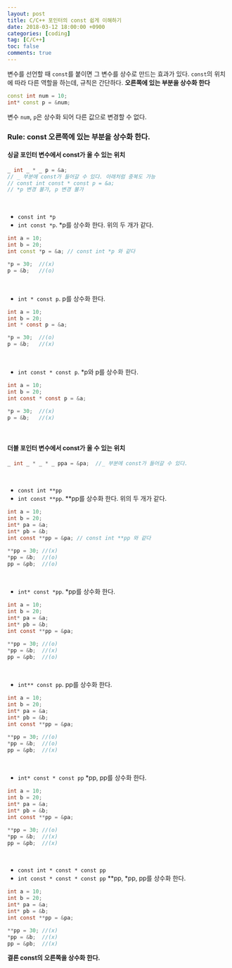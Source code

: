 ```yaml
---
layout: post
title: C/C++ 포인터의 const 쉽게 이해하기
date: 2018-03-12 18:00:00 +0900
categories: [coding]
tag: [C/C++]
toc: false
comments: true
---
```


변수를 선언할 때 `const`를 붙이면 그 변수를 상수로 만드는 효과가 있다. `const`의 위치에 따라 다른 역할을 하는데, 규칙은 간단하다. **오른쪽에 있는 부분을 상수화 한다**

```c++
const int num = 10;
int* const p = &num;
```

변수 `num`, `p`은 상수화 되어 다른 값으로 변경할 수 없다.



### Rule: const **오른쪽에 있는 부분을 상수화 한다.**

#### 싱글 포인터 변수에서 const가 올 수 있는 위치

```c++
_ int _ * _ p = &a;
// _ 부분에 const가 들어갈 수 있다. 아래처럼 중복도 가능
// const int const * const p = &a;
// *p 변경 불가, p 변경 불가
```

<br>

* `const int *p`
* `int const *p`.
*p를 상수화 한다. 위의 두 개가 같다.  

```c++
int a = 10;
int b = 20;
int const *p = &a; // const int *p 와 같다

*p = 30;  //(x)
p = &b;   //(o)
```

<br>

* `int * const p`.
p를 상수화 한다.

```c
int a = 10;
int b = 20;
int * const p = &a;

*p = 30;  //(o)
p = &b;   //(x)
```

<br>

* `int const * const p`.
*p와 p를 상수화 한다.

```c
int a = 10;
int b = 20;
int const * const p = &a;

*p = 30;  //(x)
p = &b;   //(x)
```

<br>

#### 더블 포인터 변수에서 const가 올 수 있는 위치

```c
_ int _ * _ * _ ppa = &pa;  //_ 부분에 const가 들어갈 수 있다.
```

<br>

* `const int **pp`
* `int const **pp`.
**pp를 상수화 한다. 위의 두 개가 같다.

```c
int a = 10;
int b = 20;
int* pa = &a;
int* pb = &b;
int const **pp = &pa; // const int **pp 와 같다

**pp = 30; //(x)
*pp = &b;  //(o)
pp = &pb;  //(o)
```

<br>

* `int* const *pp`.
*pp를 상수화 한다.

```c
int a = 10;
int b = 20;
int* pa = &a;
int* pb = &b;
int const **pp = &pa;

**pp = 30; //(o)
*pp = &b;  //(x)
pp = &pb;  //(o)
```

<br>

* `int** const pp`.
pp를 상수화 한다.
```c
int a = 10;
int b = 20;
int* pa = &a;
int* pb = &b;
int const **pp = &pa;

**pp = 30; //(o)
*pp = &b;  //(o)
pp = &pb;  //(x)
```

<br>

* `int* const * const pp`
*pp, pp를 상수화 한다.
```c
int a = 10;
int b = 20;
int* pa = &a;
int* pb = &b;
int const **pp = &pa;

**pp = 30; //(o)
*pp = &b;  //(x)
pp = &pb;  //(x)
```

<br>

* `const int * const * const pp`
* `int const * const * const pp`
**pp, *pp, pp를 상수화 한다.
```c
int a = 10;
int b = 20;
int* pa = &a;
int* pb = &b;
int const **pp = &pa;

**pp = 30; //(x)
*pp = &b;  //(x)
pp = &pb;  //(x)
```



**결론 const의 오른쪽을 상수화 한다.**

